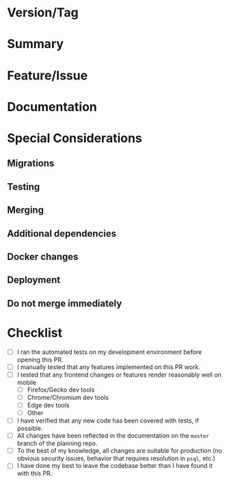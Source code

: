 # Version/Tag

# Summary

# Feature/Issue

# Documentation

# Special Considerations 
## Migrations

## Testing

## Merging

## Additional dependencies 

## Docker changes

## Deployment

## Do not merge immediately

# Checklist 
- [ ] I ran the automated tests on my development environment before opening this PR.
- [ ] I manually tested that any features implemented on this PR work.
- [ ] I tested that any frontend changes or features render reasonably well on mobile
  - [ ] Firefox/Gecko dev tools
  - [ ] Chrome/Chromium dev tools
  - [ ] Edge dev tools
  - [ ] Other
- [ ] I have verified that any new code has been covered with tests, if possible.
- [ ] All changes have been reflected in the documentation on the `master` branch of the planning repo.
- [ ] To the best of my knowledge, all changes are suitable for production (no obvious security issues, behavior that requires resolution in `psql`, etc.)
- [ ] I have done my best to leave the codebase better than I have found it with this PR.
